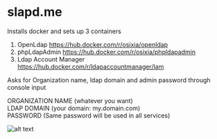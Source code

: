 # slapd.me
Installs docker and sets up 3 containers
 1. OpenLdap https://hub.docker.com/r/osixia/openldap
 2. phpLdapAdmin https://hub.docker.com/r/osixia/phpldapadmin
 3. Ldap Account Manager https://hub.docker.com/r/ldapaccountmanager/lam


Asks for Organization name, ldap domain and admin password through console input  

ORGANIZATION NAME (whatever you want)  
LDAP DOMAIN (your domain: my.domain.com)  
PASSWORD (Same password will be used in all services)  

![alt text](https://pics.freeicons.io/premium/hand-slap-slapping-pictogram-icon-124063-256.png)
